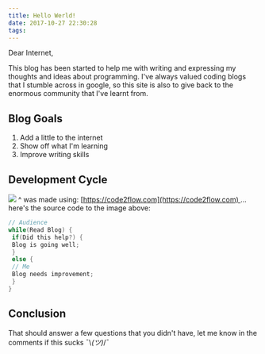 ```yaml
---
title: Hello Werld!
date: 2017-10-27 22:30:28
tags:
---
```


Dear Internet,

This blog has been started to help me with writing and expressing my thoughts and ideas about programming. I've always valued coding blogs that I stumble across in google, so this site is also to give back to the enormous community that I've learnt from.

## Blog Goals

1.  Add a little to the internet
2.  Show off what I'm learning
3.  Improve writing skills

## Development Cycle

![](https://i.imgur.com/9aJVGvE.png) ^ was made using: [https://code2flow.com](https://code2flow.com) ... here's the source code to the image above:

``` c Top secret source code https://code2flow.com code2flow
// Audience
while(Read Blog) {
 if(Did this help?) {
 Blog is going well;
 }
 else {
 // Me
 Blog needs improvement;
 }
}
```

## Conclusion

That should answer a few questions that you didn't have, let me know in the comments if this sucks ¯\\_(ツ)_/¯